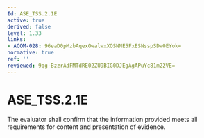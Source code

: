 ```yaml
---
Id: ASE_TSS.2.1E
active: true
derived: false
level: 1.33
links:
- ACOM-028: 96eaD0pMzbAqexOwalwxXOSNNE5FxESNsspSDw0EYok=
normative: true
ref: ''
reviewed: 9qg-BzzrAdFMTdRE02ZU9BIG0DJEgAgAPuYc81m22VE=
---
```


# ASE_TSS.2.1E

The evaluator shall confirm that the information provided meets all requirements for content and presentation of evidence.